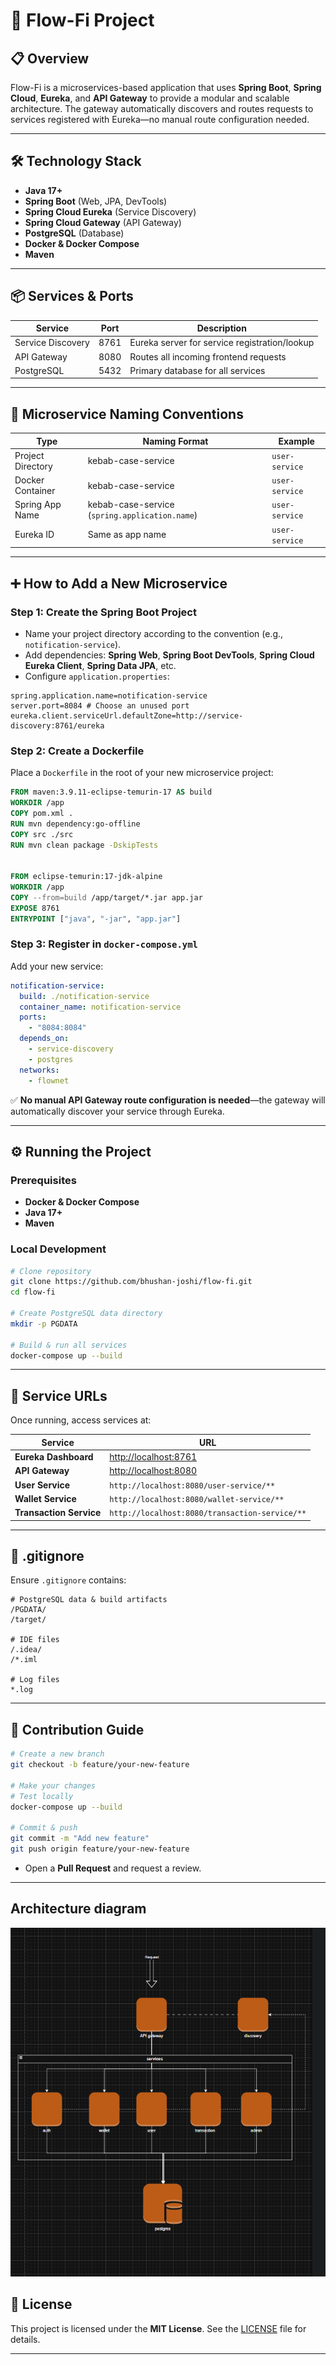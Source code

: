 # 🚀 Flow-Fi Project

## 📋 Overview
Flow-Fi is a microservices-based application that uses **Spring Boot**, **Spring Cloud**, **Eureka**, and **API Gateway** to provide a modular and scalable architecture. The gateway automatically discovers and routes requests to services registered with Eureka—no manual route configuration needed.

---

## 🛠 Technology Stack
- **Java 17+**
- **Spring Boot** (Web, JPA, DevTools)
- **Spring Cloud Eureka** (Service Discovery)
- **Spring Cloud Gateway** (API Gateway)
- **PostgreSQL** (Database)
- **Docker & Docker Compose**
- **Maven**

---

## 📦 Services & Ports

| Service            | Port  | Description                                  |
|--------------------|-------|----------------------------------------------|
| Service Discovery  | 8761  | Eureka server for service registration/lookup|
| API Gateway        | 8080  | Routes all incoming frontend requests        |
| PostgreSQL         | 5432  | Primary database for all services            |

---

## 📛 Microservice Naming Conventions

| Type                | Naming Format                      | Example         |
|---------------------|-------------------------------------|-----------------|
| Project Directory   | kebab-case-service                  | `user-service`  |
| Docker Container    | kebab-case-service                  | `user-service`  |
| Spring App Name     | kebab-case-service (`spring.application.name`) | `user-service`  |
| Eureka ID           | Same as app name                    | `user-service`  |

---

## ➕ How to Add a New Microservice

### Step 1: Create the Spring Boot Project
- Name your project directory according to the convention (e.g., `notification-service`).
- Add dependencies: **Spring Web**, **Spring Boot DevTools**, **Spring Cloud Eureka Client**, **Spring Data JPA**, etc.
- Configure `application.properties`:
```properties
spring.application.name=notification-service
server.port=8084 # Choose an unused port
eureka.client.serviceUrl.defaultZone=http://service-discovery:8761/eureka
````

### Step 2: Create a Dockerfile

Place a `Dockerfile` in the root of your new microservice project:

```dockerfile
FROM maven:3.9.11-eclipse-temurin-17 AS build
WORKDIR /app
COPY pom.xml .
RUN mvn dependency:go-offline
COPY src ./src
RUN mvn clean package -DskipTests


FROM eclipse-temurin:17-jdk-alpine
WORKDIR /app
COPY --from=build /app/target/*.jar app.jar
EXPOSE 8761
ENTRYPOINT ["java", "-jar", "app.jar"]
```

### Step 3: Register in `docker-compose.yml`

Add your new service:

```yaml
notification-service:
  build: ./notification-service
  container_name: notification-service
  ports:
    - "8084:8084"
  depends_on:
    - service-discovery
    - postgres
  networks:
    - flownet
```

✅ **No manual API Gateway route configuration is needed**—the gateway will automatically discover your service through Eureka.

---

## ⚙️ Running the Project

### Prerequisites

* **Docker & Docker Compose**
* **Java 17+**
* **Maven**

### Local Development

```bash
# Clone repository
git clone https://github.com/bhushan-joshi/flow-fi.git
cd flow-fi

# Create PostgreSQL data directory
mkdir -p PGDATA

# Build & run all services
docker-compose up --build
```

---

## 🔗 Service URLs

Once running, access services at:

| Service                 | URL                                            |
| ----------------------- | ---------------------------------------------- |
| **Eureka Dashboard**    | [http://localhost:8761](http://localhost:8761) |
| **API Gateway**         | [http://localhost:8080](http://localhost:8080) |
| **User Service**        | `http://localhost:8080/user-service/**`        |
| **Wallet Service**      | `http://localhost:8080/wallet-service/**`      |
| **Transaction Service** | `http://localhost:8080/transaction-service/**` |

---

## 🛑 .gitignore

Ensure `.gitignore` contains:

```gitignore
# PostgreSQL data & build artifacts
/PGDATA/
/target/

# IDE files
/.idea/
/*.iml

# Log files
*.log
```

---

## 🧾 Contribution Guide

```bash
# Create a new branch
git checkout -b feature/your-new-feature

# Make your changes
# Test locally
docker-compose up --build

# Commit & push
git commit -m "Add new feature"
git push origin feature/your-new-feature
```

* Open a **Pull Request** and request a review.

---
## Architecture diagram
![img.png](images/img.png)


## 📜 License

This project is licensed under the **MIT License**.
See the [LICENSE](LICENSE) file for details.


---